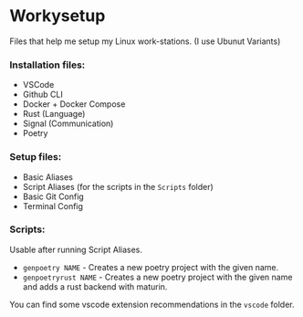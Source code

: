 # Workysetup

Files that help me setup my Linux work-stations. (I use Ubunut Variants)

### Installation files:

- VSCode
- Github CLI
- Docker + Docker Compose
- Rust (Language)
- Signal (Communication)
- Poetry

### Setup files:

- Basic Aliases
- Script Aliases (for the scripts in the `Scripts` folder)
- Basic Git Config
- Terminal Config

### Scripts:

Usable after running Script Aliases.

- `genpoetry NAME` - Creates a new poetry project with the given name.
- `genpoetryrust NAME` - Creates a new poetry project with the given name and adds a rust backend with maturin.

You can find some vscode extension recommendations in the `vscode` folder.
